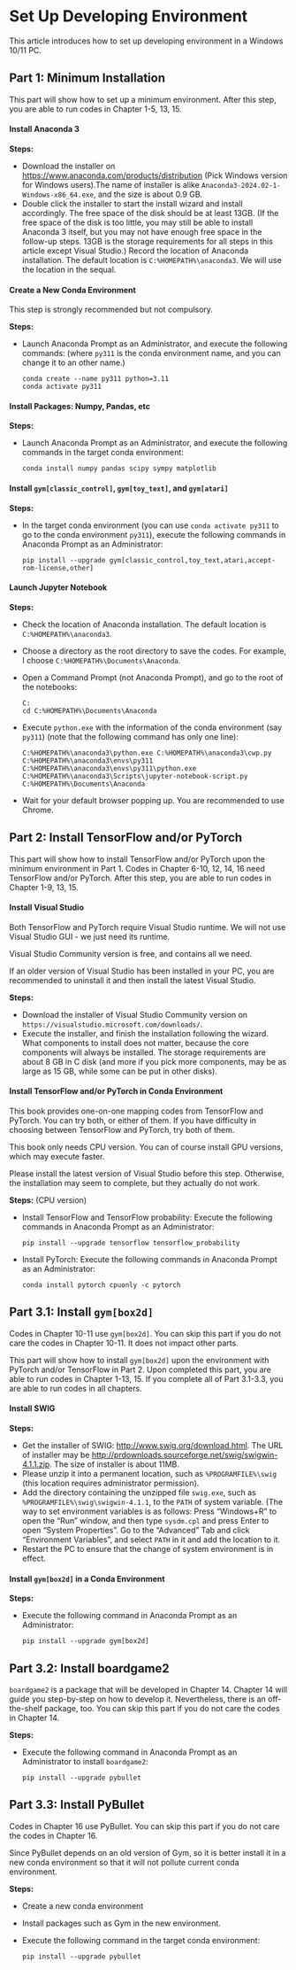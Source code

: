 # Set Up Developing Environment

This article introduces how to set up developing environment in a Windows 10/11 PC.

## Part 1: Minimum Installation

This part will show how to set up a minimum environment. After this step, you are able to run codes in Chapter 1-5, 13, 15.

#### Install Anaconda 3

**Steps:**

- Download the installer on https://www.anaconda.com/products/distribution (Pick Windows version for Windows users).The name of installer is alike `Anaconda3-2024.02-1-Windows-x86_64.exe`, and the size is about 0.9 GB.
- Double click the installer to start the install wizard and install accordingly. The free space of the disk should be at least 13GB. (If the free space of the disk is too little, you may still be able to install Anaconda 3 itself, but you may not have enough free space in the follow-up steps. 13GB is the storage requirements for all steps in this article except Visual Studio.) Record the location of Anaconda installation. The default location is `C:%HOMEPATH%\anaconda3`. We will use the location in the sequal.

#### Create a New Conda Environment

This step is strongly recommended but not compulsory.

**Steps:**

- Launch Anaconda Prompt as an Administrator, and execute the following commands: (where `py311` is the conda environment name, and you can change it to an other name.)
   ```
   conda create --name py311 python=3.11
   conda activate py311
   ```

#### Install Packages: Numpy, Pandas, etc

**Steps:**

- Launch Anaconda Prompt as an Administrator, and execute the following commands in the target conda environment:
   ```
   conda install numpy pandas scipy sympy matplotlib
   ```

#### Install `gym[classic_control]`, `gym[toy_text]`, and `gym[atari]`

**Steps:**

- In the target conda environment (you can use `conda activate py311` to go to the conda environment `py311`), execute the following commands in Anaconda Prompt as an Administrator:
   ```
   pip install --upgrade gym[classic_control,toy_text,atari,accept-rom-license,other]
   ```

#### Launch Jupyter Notebook

**Steps:**

- Check the location of Anaconda installation. The default location is `C:%HOMEPATH%\anaconda3`.
- Choose a directory as the root directory to save the codes. For example, I choose `C:%HOMEPATH%\Documents\Anaconda`.
- Open a Command Prompt (not Anaconda Prompt), and go to the root of the notebooks:
   ```
   C:
   cd C:%HOMEPATH%\Documents\Anaconda
   ```
- Execute `python.exe` with the information of the conda environment (say `py311`) (note that the following command has only one line):
   ```
   C:%HOMEPATH%\anaconda3\python.exe C:%HOMEPATH%\anaconda3\cwp.py C:%HOMEPATH%\anaconda3\envs\py311 C:%HOMEPATH%\anaconda3\envs\py311\python.exe C:%HOMEPATH%\anaconda3\Scripts\jupyter-notebook-script.py C:%HOMEPATH%\Documents\Anaconda
   ```

- Wait for your default browser popping up. You are recommended to use Chrome.

## Part 2: Install TensorFlow and/or PyTorch

This part will show how to install TensorFlow and/or PyTorch upon the minimum environment in Part 1. Codes in Chapter 6-10, 12, 14, 16 need TensorFlow and/or PyTorch. After this step, you are able to run codes in Chapter 1-9, 13, 15.

#### Install Visual Studio

Both TensorFlow and PyTorch require Visual Studio runtime. We will not use Visual Studio GUI - we just need its runtime.

Visual Studio Community version is free, and contains all we need.

If an older version of Visual Studio has been installed in your PC, you are recommended to uninstall it and then install the latest Visual Studio.

**Steps:**

- Download the installer of Visual Studio Community version on `https://visualstudio.microsoft.com/downloads/`.
- Execute the installer, and finish the installation following the wizard. What components to install does not matter, because the core components will always be installed. The storage requirements are about 8 GB in C disk (and more if you pick more components, may be as large as 15 GB, while some can be put in other disks).

#### Install TensorFlow and/or PyTorch in Conda Environment

This book provides one-on-one mapping codes from TensorFlow and PyTorch. You can try both, or either of them. If you have difficulty in choosing between TensorFlow and PyTorch, try both of them.

This book only needs CPU version. You can of course install GPU versions, which may execute faster.

Please install the latest version of Visual Studio before this step. Otherwise, the installation may seem to complete, but they actually do not work.

**Steps:** (CPU version)

- Install TensorFlow and TensorFlow probability: Execute the following commands in Anaconda Prompt as an Administrator:
   ```
   pip install --upgrade tensorflow tensorflow_probability
   ```
   
- Install PyTorch: Execute the following commands in Anaconda Prompt as an Administrator:
   ```
   conda install pytorch cpuonly -c pytorch
   ```

## Part 3.1: Install `gym[box2d]`

Codes in Chapter 10-11 use `gym[box2d]`. You can skip this part if you do not care the codes in Chapter 10-11. It does not impact other parts.

This part will show how to install `gym[box2d]` upon the environment with PyTorch and/or TensorFlow in Part 2. Upon completed this part, you are able to run codes in Chapter 1-13, 15. If you complete all of Part 3.1-3.3, you are able to run codes in all chapters.

#### Install SWIG

**Steps:**

- Get the installer of SWIG: http://www.swig.org/download.html. The URL of installer may be
  http://prdownloads.sourceforge.net/swig/swigwin-4.1.1.zip. The size of installer is about 11MB.
- Please unzip it into a permanent location, such as `%PROGRAMFILE%\swig` (this location requires administrator permission).
- Add the directory containing the unzipped file `swig.exe`, such as `%PROGRAMFILE%\swig\swigwin-4.1.1`, to the `PATH` of system variable. (The way to set environment variables is as follows: Press “Windows+R” to open the “Run” window, and then type `sysdm.cpl` and press Enter to open “System Properties”. Go to the “Advanced” Tab and click “Environment Variables”, and select `PATH` in it and add the location to it.
- Restart the PC to ensure that the change of system environment is in effect.

#### Install `gym[box2d]` in a Conda Environment

**Steps:**

- Execute the following command in Anaconda Prompt as an Administrator:
   ```
   pip install --upgrade gym[box2d]
   ```

## Part 3.2: Install boardgame2

`boardgame2` is a package that will be developed in Chapter 14. Chapter 14 will guide you step-by-step on how to develop it. Nevertheless, there is an off-the-shelf package, too. You can skip this part if you do not care the codes in Chapter 14.

**Steps:**

- Execute the following command in Anaconda Prompt as an Administrator to install `boardgame2`:
   ```
   pip install --upgrade pybullet
   ```

## Part 3.3: Install PyBullet

Codes in Chapter 16 use PyBullet. You can skip this part if you do not care the codes in Chapter 16.

Since PyBullet depends on an old version of Gym, so it is better install it in a new conda environment so that it will not pollute current conda environment.

**Steps:**

- Create a new conda environment

- Install packages such as Gym in the new environment.

- Execute the following command in the target conda environment:
   ```
   pip install --upgrade pybullet
   ```
